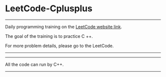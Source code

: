 # LeetCode-Cplusplus

-------------------------------------------------------------------------------

Daily programming training on the [LeetCode website link](https://leetcode.com/). 

The goal of the training is to practice C ++.

For more problem details, please go to the LeetCode.

-------------------------------------------------------------------------------

-------------------------------------------------------------------------------

All the code can run by C++. 

-------------------------------------------------------------------------------
